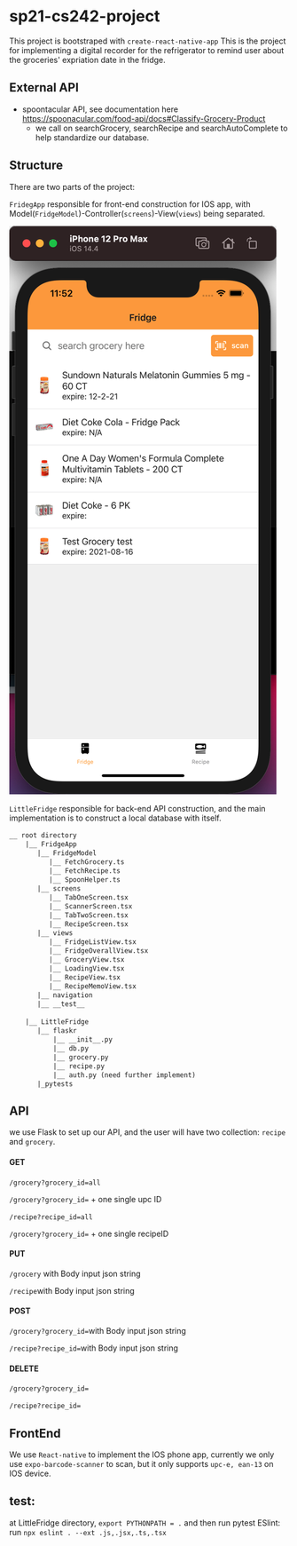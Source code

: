 # sp21-cs242-project
This project is bootstraped with `create-react-native-app`
This is the project for implementing a digital recorder for the refrigerator to remind user about the groceries' expriation date in the fridge.

## External API

* spoontacular API, see documentation here https://spoonacular.com/food-api/docs#Classify-Grocery-Product
  * we call on searchGrocery, searchRecipe and searchAutoComplete to help standardize our database.  
    

## Structure 

There are two parts of the project:

`FridegApp` responsible for front-end construction for IOS app, with Model(`FridgeModel`)-Controller(`screens`)-View(`views`) being separated.

![a small demo of the app front end](manualTest_ref/FridgeView_beforeScan.png "")


`LittleFridge` responsible for back-end API construction, and the main implementation is to construct a local database with itself. 

    __ root directory
        |__ FridgeApp
           |__ FridgeModel
              |__ FetchGrocery.ts
              |__ FetchRecipe.ts
              |__ SpoonHelper.ts   
           |__ screens
              |__ TabOneScreen.tsx
              |__ ScannerScreen.tsx
              |__ TabTwoScreen.tsx
              |__ RecipeScreen.tsx
           |__ views
              |__ FridgeListView.tsx
              |__ FridgeOverallView.tsx
              |__ GroceryView.tsx
              |__ LoadingView.tsx
              |__ RecipeView.tsx
              |__ RecipeMemoView.tsx
           |__ navigation       
           |__ __test__
           
        |__ LittleFridge
           |__ flaskr
               |__ __init__.py
               |__ db.py
               |__ grocery.py   
               |__ recipe.py
               |__ auth.py (need further implement)   
           |_pytests

## API
we use Flask to set up our API, and the user will have two collection: 
`recipe` and `grocery`.


#### GET
`/grocery?grocery_id=all`

`/grocery?grocery_id=` + one single upc ID

`/recipe?recipe_id=all`

`/grocery?grocery_id=` + one single recipeID

#### PUT
`/grocery` with Body input json string

`/recipe`with Body input json string

#### POST
`/grocery?grocery_id=`with Body input json string

`/recipe?recipe_id=`with Body input json string

#### DELETE
`/grocery?grocery_id=`

`/recipe?recipe_id=`

## FrontEnd

We use `React-native` to implement the IOS phone app, currently we only use `expo-barcode-scanner` to scan, but it only supports `upc-e, ean-13` on IOS device.


## test:
at LittleFridge directory, `export PYTHONPATH = .` and then run pytest
ESlint: run `npx eslint . --ext .js,.jsx,.ts,.tsx`

